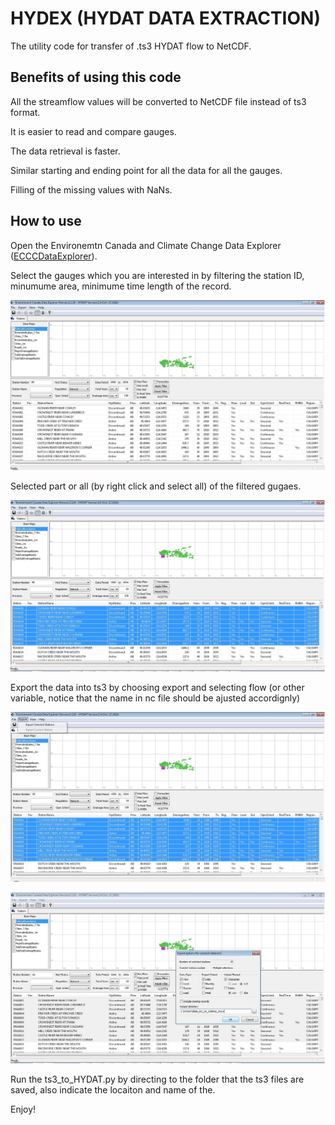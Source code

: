 # HYDEX (HYDAT DATA EXTRACTION)

The utility code for transfer of .ts3 HYDAT flow to NetCDF.

## Benefits of using this code

All the streamflow values will be converted to NetCDF file instead of ts3 format.

It is easier to read and compare gauges.

The data retrieval is faster.

Similar starting and ending point for all the data for all the gauges.

Filling of the missing values with NaNs.

## How to use

Open the Environemtn Canada and Climate Change Data Explorer ([ECCCDataExplorer](https://www.canada.ca/en/environment-climate-change/services/water-overview/quantity/monitoring/survey/data-products-services/explorer.html)).

Select the gauges which you are interested in by filtering the station ID, minumume area, minimume time length of the record.

![image](https://github.com/ShervanGharari/HYDEX/blob/master/figs/Fig_1.jpg)

Selected part or all (by right click and select all) of the filtered gugaes.

![image](https://github.com/ShervanGharari/HYDEX/blob/master/figs/Fig_2.jpg)

Export the data into ts3 by choosing export and selecting flow (or other variable, notice that the name in nc file should be ajusted accordignly)

![image](https://github.com/ShervanGharari/HYDEX/blob/master/figs/Fig_3.jpg)

![image](https://github.com/ShervanGharari/HYDEX/blob/master/figs/Fig_4.jpg)

Run the ts3_to_HYDAT.py by directing to the folder that the ts3 files are saved, also indicate the locaiton and name of the.

Enjoy!

